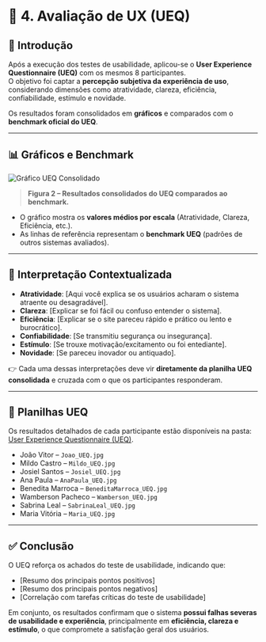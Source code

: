 
# 🎨 4. Avaliação de UX (UEQ)

## 🎯 Introdução
Após a execução dos testes de usabilidade, aplicou-se o **User Experience Questionnaire (UEQ)** com os mesmos 8 participantes.  
O objetivo foi captar a **percepção subjetiva da experiência de uso**, considerando dimensões como atratividade, clareza, eficiência, confiabilidade, estímulo e novidade.

Os resultados foram consolidados em **gráficos** e comparados com o **benchmark oficial do UEQ**.  

---

## 📊 Gráficos e Benchmark
![Gráfico UEQ Consolidado](Imagens/User%20Experience%20Questionnaire/UEQ_Geral.png)

> **Figura 2 – Resultados consolidados do UEQ comparados ao benchmark.**

- O gráfico mostra os **valores médios por escala** (Atratividade, Clareza, Eficiência, etc.).  
- As linhas de referência representam o **benchmark UEQ** (padrões de outros sistemas avaliados).  

---

## 🧩 Interpretação Contextualizada
- **Atratividade**: [Aqui você explica se os usuários acharam o sistema atraente ou desagradável].  
- **Clareza**: [Explicar se foi fácil ou confuso entender o sistema].  
- **Eficiência**: [Explicar se o site pareceu rápido e prático ou lento e burocrático].  
- **Confiabilidade**: [Se transmitiu segurança ou insegurança].  
- **Estímulo**: [Se trouxe motivação/excitamento ou foi entediante].  
- **Novidade**: [Se pareceu inovador ou antiquado].  

👉 Cada uma dessas interpretações deve vir **diretamente da planilha UEQ consolidada** e cruzada com o que os participantes responderam.

---

## 📂 Planilhas UEQ
Os resultados detalhados de cada participante estão disponíveis na pasta:  
[User Experience Questionnaire (UEQ)](../Imagens/User%20Experience%20Questionnaire).

- João Vitor – `Joao_UEQ.jpg`  
- Mildo Castro – `Mildo_UEQ.jpg`  
- Josiel Santos – `Josiel_UEQ.jpg`  
- Ana Paula – `AnaPaula_UEQ.jpg`  
- Benedita Marroca – `BeneditaMarroca_UEQ.jpg`  
- Wamberson Pacheco – `Wamberson_UEQ.jpg`  
- Sabrina Leal – `SabrinaLeal_UEQ.jpg`  
- Maria Vitória – `Maria_UEQ.jpg`  

---

## ✅ Conclusão
O UEQ reforça os achados do teste de usabilidade, indicando que:
- [Resumo dos principais pontos positivos]  
- [Resumo dos principais pontos negativos]  
- [Correlação com tarefas críticas do teste de usabilidade]  

Em conjunto, os resultados confirmam que o sistema **possui falhas severas de usabilidade e experiência**, principalmente em **eficiência, clareza e estímulo**, o que compromete a satisfação geral dos usuários.
